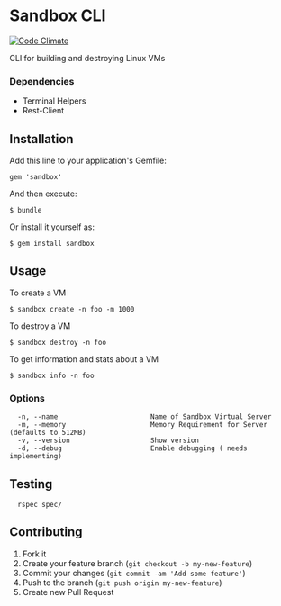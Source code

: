 # Sandbox CLI

[![Code Climate](https://codeclimate.com/github/Jonwheeler/sandbox.png)](https://codeclimate.com/github/Jonwheeler/sandbox)

CLI for building and destroying Linux VMs

### Dependencies
 - Terminal Helpers
 - Rest-Client

## Installation

Add this line to your application's Gemfile:

    gem 'sandbox'

And then execute:

    $ bundle

Or install it yourself as:

    $ gem install sandbox

## Usage

To create a VM

```
$ sandbox create -n foo -m 1000
```

To destroy a VM

```
$ sandbox destroy -n foo
```

To get information and stats about a VM

```
$ sandbox info -n foo
```

### Options
```
  -n, --name                       Name of Sandbox Virtual Server
  -m, --memory                     Memory Requirement for Server (defaults to 512MB)
  -v, --version                    Show version
  -d, --debug                      Enable debugging ( needs implementing)
```

## Testing

```
  rspec spec/
```

## Contributing

1. Fork it
2. Create your feature branch (`git checkout -b my-new-feature`)
3. Commit your changes (`git commit -am 'Add some feature'`)
4. Push to the branch (`git push origin my-new-feature`)
5. Create new Pull Request



